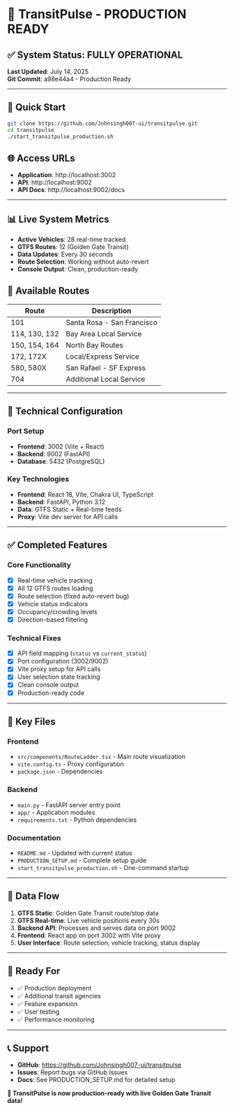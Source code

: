 # 🎉 TransitPulse - PRODUCTION READY

## ✅ System Status: FULLY OPERATIONAL
**Last Updated**: July 14, 2025  
**Git Commit**: a98e44a4 - Production Ready

---

## 🚀 Quick Start
```bash
git clone https://github.com/Johnsingh007-ui/transitpulse.git
cd transitpulse
./start_transitpulse_production.sh
```

## 🌐 Access URLs
- **Application**: http://localhost:3002
- **API**: http://localhost:9002  
- **API Docs**: http://localhost:9002/docs

---

## 📊 Live System Metrics
- **Active Vehicles**: 28 real-time tracked
- **GTFS Routes**: 12 (Golden Gate Transit)
- **Data Updates**: Every 30 seconds
- **Route Selection**: Working without auto-revert
- **Console Output**: Clean, production-ready

## 🚌 Available Routes
| Route | Description |
|-------|-------------|
| 101 | Santa Rosa - San Francisco |
| 114, 130, 132 | Bay Area Local Service |
| 150, 154, 164 | North Bay Routes |
| 172, 172X | Local/Express Service |
| 580, 580X | San Rafael - SF Express |
| 704 | Additional Local Service |

---

## 🔧 Technical Configuration

### Port Setup
- **Frontend**: 3002 (Vite + React)
- **Backend**: 9002 (FastAPI)
- **Database**: 5432 (PostgreSQL)

### Key Technologies
- **Frontend**: React 18, Vite, Chakra UI, TypeScript
- **Backend**: FastAPI, Python 3.12
- **Data**: GTFS Static + Real-time feeds
- **Proxy**: Vite dev server for API calls

---

## ✅ Completed Features

### Core Functionality
- [x] Real-time vehicle tracking
- [x] All 12 GTFS routes loading
- [x] Route selection (fixed auto-revert bug)
- [x] Vehicle status indicators
- [x] Occupancy/crowding levels
- [x] Direction-based filtering

### Technical Fixes
- [x] API field mapping (`status` vs `current_status`)
- [x] Port configuration (3002/9002)
- [x] Vite proxy setup for API calls
- [x] User selection state tracking
- [x] Clean console output
- [x] Production-ready code

---

## 📁 Key Files

### Frontend
- `src/components/RouteLadder.tsx` - Main route visualization
- `vite.config.ts` - Proxy configuration
- `package.json` - Dependencies

### Backend  
- `main.py` - FastAPI server entry point
- `app/` - Application modules
- `requirements.txt` - Python dependencies

### Documentation
- `README.md` - Updated with current status
- `PRODUCTION_SETUP.md` - Complete setup guide
- `start_transitpulse_production.sh` - One-command startup

---

## 🔄 Data Flow
1. **GTFS Static**: Golden Gate Transit route/stop data
2. **GTFS Real-time**: Live vehicle positions every 30s
3. **Backend API**: Processes and serves data on port 9002
4. **Frontend**: React app on port 3002 with Vite proxy
5. **User Interface**: Route selection, vehicle tracking, status display

---

## 🎯 Ready For
- ✅ Production deployment
- ✅ Additional transit agencies
- ✅ Feature expansion
- ✅ User testing
- ✅ Performance monitoring

---

## 📞 Support
- **GitHub**: https://github.com/Johnsingh007-ui/transitpulse
- **Issues**: Report bugs via GitHub Issues
- **Docs**: See PRODUCTION_SETUP.md for detailed setup

**🚀 TransitPulse is now production-ready with live Golden Gate Transit data!**
